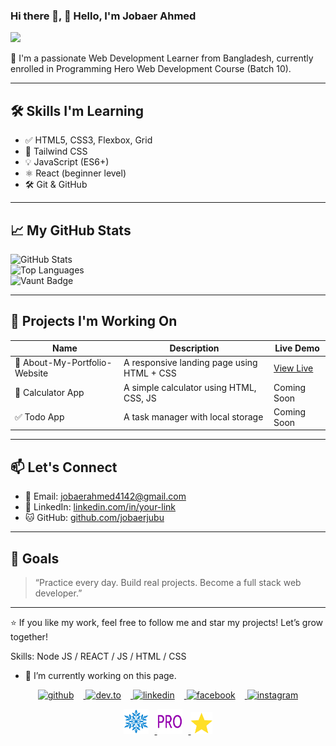 

### Hi there 👋, 👋 Hello, I'm Jobaer Ahmed
![](https://media.licdn.com/dms/image/v2/D5616AQGBIYq4dLLD2w/profile-displaybackgroundimage-shrink_350_1400/B56ZfkmHSNHEAY-/0/1751886887579?e=1759968000&v=beta&t=YqeINcZF2opZLsUw1z4oWnKBrVlDdfomXD35xEo-hxo)


🚀 I'm a passionate Web Development Learner from Bangladesh, currently enrolled in Programming Hero Web Development Course (Batch 10).

---

## 🛠️ Skills I'm Learning

- ✅ HTML5, CSS3, Flexbox, Grid  
- 🎨 Tailwind CSS  
- 💡 JavaScript (ES6+)  
- ⚛️ React (beginner level)  
- 🛠️ Git & GitHub  

---

## 📈 My GitHub Stats

![GitHub Stats](https://github-readme-stats.vercel.app/api?username=jobaerjubu&show_icons=true&theme=tokyonight)  
![Top Languages](https://github-readme-stats.vercel.app/api/top-langs/?username=jobaerjubu&layout=compact&theme=tokyonight)  
![Vaunt Badge](https://api.vaunt.dev/v1/github/entities/jobaerjubu/contributions?format=svg&private=false)

---

## 💼 Projects I'm Working On

| Name               | Description                            | Live Demo |
|--------------------|----------------------------------------|-----------|
| 🎉 About-My-Portfolio-Website | A responsive landing page using HTML + CSS | [View Live](https://jobaerjubu.github.io/About-My-Portfolio-Website-/) |
| 🧮 Calculator App  | A simple calculator using HTML, CSS, JS | Coming Soon |
| ✅ Todo App        | A task manager with local storage       | Coming Soon |

---

## 📫 Let's Connect

- 📧 Email: [jobaerahmed4142@gmail.com](mailto:jobaerahmed4142@gmail.com)  
- 💼 LinkedIn: [linkedin.com/in/your-link](https://www.linkedin.com/in/your-link)  
- 🐱 GitHub: [github.com/jobaerjubu](https://github.com/jobaerjubu)

---

## 🎯 Goals

> “Practice every day. Build real projects. Become a full stack web developer.”

---

⭐ If you like my work, feel free to follow me and star my projects! Let’s grow together!



Skills: Node JS / REACT / JS / HTML / CSS

- 🔭 I’m currently working on this page. 


<!-- Social Icons with spacing -->
<p align="center">
  <a href="https://github.com/jobaerjubu">
    <img src="https://cdn.jsdelivr.net/npm/simple-icons@3.0.1/icons/github.svg" alt="github" height="40" style="margin-right: 15px;" />
  </a>
  <a href="https://dev.to/jobaerjubu">
    <img src="https://cdn.jsdelivr.net/npm/simple-icons@3.0.1/icons/dev-dot-to.svg" alt="dev.to" height="40" style="margin-right: 15px;" />
  </a>
  <a href="https://www.linkedin.com/in/jobaerjubu/">
    <img src="https://cdn.jsdelivr.net/npm/simple-icons@3.0.1/icons/linkedin.svg" alt="linkedin" height="40" style="margin-right: 15px;" />
  </a>
  <a href="https://www.facebook.com/Jobaerjubu41/">
    <img src="https://cdn.jsdelivr.net/npm/simple-icons@3.0.1/icons/facebook.svg" alt="facebook" height="40" style="margin-right: 15px;" />
  </a>
  <a href="https://www.instagram.com/jobaerjubu02/">
    <img src="https://cdn.jsdelivr.net/npm/simple-icons@3.0.1/icons/instagram.svg" alt="instagram" height="40" />
  </a>
</p>

<!-- GitHub Badges -->
<p align="center">
  <a href="https://archiveprogram.github.com/">
    <img src="https://raw.githubusercontent.com/acervenky/animated-github-badges/master/assets/acbadge.gif" width="40" height="40" style="margin-right: 10px;" />
  </a>
  <a href="https://github.com/pricing">
    <img src="https://raw.githubusercontent.com/acervenky/animated-github-badges/master/assets/pro.gif" width="40" height="40" style="margin-right: 10px;" />
  </a>
  <a href="https://stars.github.com/">
    <img src="https://raw.githubusercontent.com/acervenky/animated-github-badges/master/assets/starbadge.gif" width="35" height="35" />
  </a>
</p>






